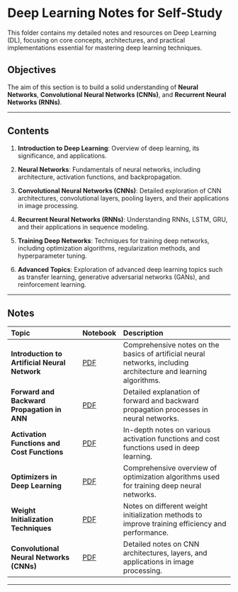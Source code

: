 # Deep Learning Notes for Self-Study

This folder contains my detailed notes and resources on Deep Learning (DL), focusing on core concepts, architectures, and practical implementations essential for mastering deep learning techniques.

## Objectives

The aim of this section is to build a solid understanding of **Neural Networks**, **Convolutional Neural Networks (CNNs)**, and **Recurrent Neural Networks (RNNs)**.

---

## Contents

1. **Introduction to Deep Learning**: Overview of deep learning, its significance, and applications.

2. **Neural Networks**: Fundamentals of neural networks, including architecture, activation functions, and backpropagation.

3. **Convolutional Neural Networks (CNNs)**: Detailed exploration of CNN architectures, convolutional layers, pooling layers, and their applications in image processing.

4. **Recurrent Neural Networks (RNNs)**: Understanding RNNs, LSTM, GRU, and their applications in sequence modeling.

5. **Training Deep Networks**: Techniques for training deep networks, including optimization algorithms, regularization methods, and hyperparameter tuning.

6. **Advanced Topics**: Exploration of advanced deep learning topics such as transfer learning, generative adversarial networks (GANs), and reinforcement learning.

---

## Notes

| Topic | Notebook | Description |
|:------|:----------|:-------------|
| **Introduction to Artificial Neural Network** | [PDF](Introduction%20to%20ANN.pdf ) | Comprehensive notes on the basics of artificial neural networks, including architecture and learning algorithms. |
| **Forward and Backward Propagation in ANN** | [PDF](Forward%20and%20Backward%20Propagration.pdf) | Detailed explanation of forward and backward propagation processes in neural networks. |
| **Activation Functions and Cost Functions** | [PDF](Cost%20Functions%20and%20Activation%20Functions.pdf) | In-depth notes on various activation functions and cost functions used in deep learning. |
| **Optimizers in Deep Learning** | [PDF](Optimizers.pdfpdf) | Comprehensive overview of optimization algorithms used for training deep neural networks. |
| **Weight Initialization Techniques** | [PDF](Weight%20Initialization.pdf) | Notes on different weight initialization methods to improve training efficiency and performance. |
| **Convolutional Neural Networks (CNNs)** | [PDF](Convolutional%20Neural%20Networks.pdf) | Detailed notes on CNN architectures, layers, and applications in image processing. |

---